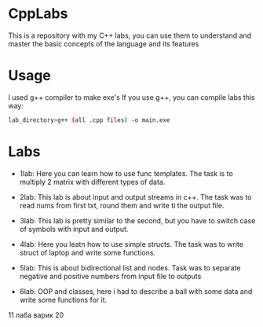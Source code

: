 # CppLabs

This is a repository with my C++ labs, you can use them to understand and master the basic concepts of the language and its features

# Usage
I used g++ compiler to make exe's
If you use g++, you can compile labs this way:
```bash
lab_directory>g++ (all .cpp files) -o main.exe
```

# Labs

- 1lab: Here you can learn how to use func templates. The task is to multiply 2 matrix with different types of data.

- 2lab: This lab is about input and output streams in c++. The task was to read nums from first txt, round them and write ti the output file.

- 3lab: This lab is pretty similar to the second, but you have to switch case of symbols with input and output.

- 4lab: Here you leatn how to use simple structs. The task was to write struct of laptop and write some functions.

- 5lab: This is about bidirectional list and nodes. Task was to separate negative and positive numbers from input file to outputs

- 6lab: OOP and classes, here i had to describe a ball with some data and write some functions for it.



11 лаба варик 20
